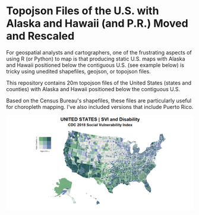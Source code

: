 # Topojson Files of the U.S. with Alaska and Hawaii (and P.R.) Moved and Rescaled

For geospatial analysts and cartographers, one of the frustrating aspects of using R (or Python) to map is that producing static U.S. maps with Alaska and Hawaii positioned below the contiguous U.S. (see example below) is tricky using unedited shapefiles, geojson, or topojson files. 

This repository contains 20m topojson files of the United States (states and counties) with Alaska and Hawaii positioned below the contiguous U.S. 

Based on the Census Bureau's shapefiles, these files are particularly useful for choropleth mapping. I've also included versions that include Puerto Rico. 

![Map](Example_SVI_Disability_Bivariate.png)
